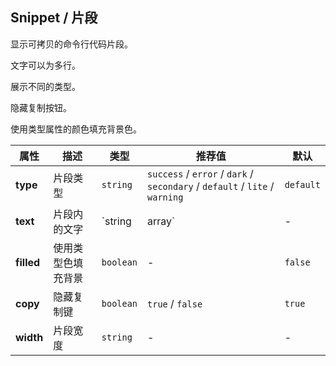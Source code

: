 ## Snippet / 片段

显示可拷贝的命令行代码片段。

<ex-code name="ex-snippet-basic"></ex-code>

<ex-code name="ex-snippet-width"></ex-code>

<ex-code name="ex-snippet-multiple">

文字可以为多行。

</ex-code>

<ex-code name="ex-snippet-type">

展示不同的类型。

</ex-code>

<ex-code name="ex-snippet-withoutCopy">

隐藏复制按钮。

</ex-code>

<ex-code name="ex-snippet-filled">

使用类型属性的颜色填充背景色。

</ex-code>

<ex-footer edit-link="https://github.com/zeit-ui/vue/edit/master/docs/zh-cn/components/snippet.md">

| 属性       | 描述               | 类型             | 推荐值                                                                      | 默认      |
| ---------- | ------------------ | ---------------- | --------------------------------------------------------------------------- | --------- |
| **type**   | 片段类型           | `string`         | `success` / `error` / `dark` / `secondary` / `default` / `lite` / `warning` | `default` |
| **text**   | 片段内的文字       | `string | array` | -                                                                           | -         |
| **filled** | 使用类型色填充背景 | `boolean`        | -                                                                           | `false`   |
| **copy**   | 隐藏复制键         | `boolean`        | `true` / `false`                                                            | `true`    |
| **width**  | 片段宽度           | `string`         | -                                                                           | -         |

</ex-footer>

